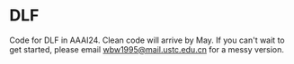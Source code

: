 # DLF
Code for DLF in AAAI24. Clean code will arrive by May. If you can't wait to get started, please email wbw1995@mail.ustc.edu.cn for a messy version.
